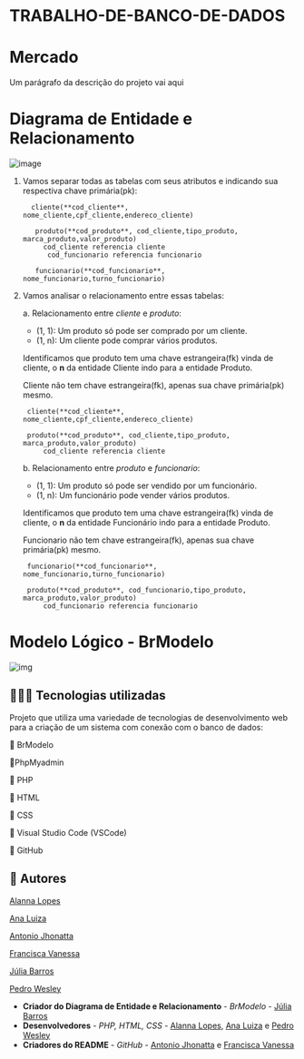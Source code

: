# TRABALHO-DE-BANCO-DE-DADOS
# Mercado 

Um parágrafo da descrição do projeto vai aqui

# Diagrama de Entidade e Relacionamento
![image](https://github.com/vanessamarinh0/TRABALHO-DE-BANCO-DE-DADOS/assets/111614156/34771733-a8f0-4130-8ffb-fd8988b34d18)


1. Vamos separar todas as tabelas com seus atributos e indicando sua respectiva chave primária(pk):
   
         cliente(**cod_cliente**, nome_cliente,cpf_cliente,endereco_cliente)

          produto(**cod_produto**, cod_cliente,tipo_produto, marca_produto,valor_produto)
            cod_cliente referencia cliente
             cod_funcionario referencia funcionario

          funcionario(**cod_funcionario**, nome_funcionario,turno_funcionario)
   
3. Vamos analisar o relacionamento entre essas tabelas:

    a. Relacionamento entre *cliente* e *produto*:
     - (1, 1): Um produto só pode ser comprado por um cliente.
	  - (1, n): Um cliente pode comprar vários produtos. 	
		
  	Identificamos que produto tem uma chave estrangeira(fk) vinda de cliente, o **n** da entidade Cliente indo para a entidade Produto.

    Cliente não tem chave estrangeira(fk), apenas sua chave primária(pk) mesmo.

        cliente(**cod_cliente**, nome_cliente,cpf_cliente,endereco_cliente)

        produto(**cod_produto**, cod_cliente,tipo_produto, marca_produto,valor_produto)
            cod_cliente referencia cliente
   
      b. Relacionamento entre *produto* e *funcionario*:
      - (1, 1): Um produto só pode ser vendido por um funcionário.
	  - (1, n): Um funcionário pode vender vários produtos.
  
     Identificamos que produto tem uma chave estrangeira(fk) vinda de cliente, o **n** da entidade Funcionário indo para a entidade Produto.

    Funcionario não tem chave estrangeira(fk), apenas sua chave primária(pk) mesmo.

        funcionario(**cod_funcionario**, nome_funcionario,turno_funcionario)

        produto(**cod_produto**, cod_funcionario,tipo_produto, marca_produto,valor_produto)
            cod_funcionario referencia funcionario

# Modelo Lógico - BrModelo
![img](https://github.com/vanessamarinh0/TRABALHO-DE-BANCO-DE-DADOS/assets/111614156/7404c4ca-5692-42fb-a079-70df69cc3117)

## 👩🏻‍💻 Tecnologias utilizadas
Projeto que utiliza uma variedade de tecnologias de desenvolvimento web para a criação de um sistema com conexão com o banco de dados:

📍 BrModelo

📍PhpMyadmin

📍 PHP

📍 HTML

📍 CSS

📍 Visual Studio Code (VSCode)

📍 GitHub

## 👥 Autores
[Alanna Lopes](https://github.com/AlanaLopes)

[Ana Luiza](https://github.com/Nalu2)

[Antonio Jhonatta](https://github.com/Jhonatta-oliveira)

[Francisca Vanessa](https://github.com/vanessamarinh0)

[Júlia Barros](https://github.com/Juliabarros-info)

[Pedro Wesley](https://github.com/byID887766pedro)


* **Criador do Diagrama de Entidade e Relacionamento** - *BrModelo* - [Júlia Barros](https://github.com/Juliabarros-info) 
* **Desenvolvedores** - *PHP, HTML, CSS* - [Alanna Lopes](https://github.com/AlanaLopes), [Ana Luiza](https://github.com/Nalu2) e [Pedro Wesley](https://github.com/byID887766pedro)
* **Criadores do README** - *GitHub* - [Antonio Jhonatta](https://github.com/Jhonatta-oliveira) e [Francisca Vanessa](https://github.com/vanessamarinh0)
